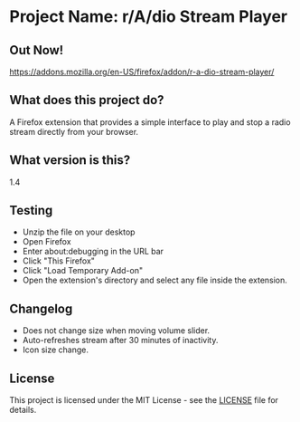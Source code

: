 # Project Name: r/A/dio Stream Player

## Out Now!
https://addons.mozilla.org/en-US/firefox/addon/r-a-dio-stream-player/

## What does this project do?
A Firefox extension that provides a simple interface to play and stop a radio stream directly from your browser.

## What version is this?
1.4

## Testing
* Unzip the file on your desktop
* Open Firefox
* Enter about:debugging in the URL bar
* Click "This Firefox"
* Click "Load Temporary Add-on"
* Open the extension's directory and select any file inside the extension.


## Changelog
- Does not change size when moving volume slider.
- Auto-refreshes stream after 30 minutes of inactivity.
- Icon size change.

## License
This project is licensed under the MIT License - see the [LICENSE](LICENSE) file for details.